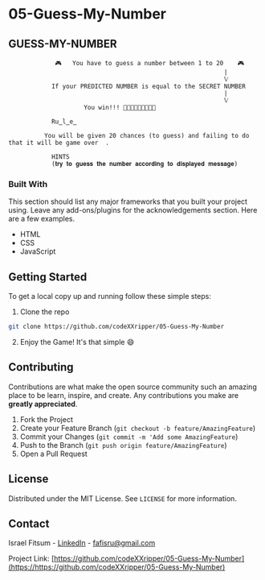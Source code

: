 # 05-Guess-My-Number
 <h2 align="left"> <bold> GUESS-MY-NUMBER </bold> </h2> 
                         
                 🎮   You have to guess a number between 1 to 20    🎮
                                                                |
                                                                𝕍
                If your PREDICTED NUMBER is equal to the SECRET NUMBER 
                                                                |
                                                                𝕍
                         You win!!! 🥳️🥳️🥳️🥳️🥳️🥳️🥳️🥳️🥳️
                                                                             
                Ru̳l̳e̳
                                                                      
              You will be given 20 chances (to guess) and failing to do that it will be game over  .
                                                                 
                HINTS
                (𝐭𝐫𝐲 𝐭𝐨 𝐠𝐮𝐞𝐬𝐬 𝐭𝐡𝐞 𝐧𝐮𝐦𝐛𝐞𝐫 𝐚𝐜𝐜𝐨𝐫𝐝𝐢𝐧𝐠 𝐭𝐨 𝐝𝐢𝐬𝐩𝐥𝐚𝐲𝐞𝐝 𝐦𝐞𝐬𝐬𝐚𝐠𝐞)
                                         
### Built With
This section should list any major frameworks that you built your project using. Leave any add-ons/plugins for the acknowledgements section. Here are a few examples.
* HTML
* CSS
* JavaScript



<!-- GETTING STARTED -->
## Getting Started

To get a local copy up and running follow these simple steps:

1. Clone the repo
```sh
git clone https://github.com/codeXXripper/05-Guess-My-Number
```
2. Enjoy the Game! It's that simple :smile:


<!-- CONTRIBUTING -->
## Contributing

Contributions are what make the open source community such an amazing place to be learn, inspire, and create. Any contributions you make are **greatly appreciated**.

1. Fork the Project
2. Create your Feature Branch (`git checkout -b feature/AmazingFeature`)
3. Commit your Changes (`git commit -m 'Add some AmazingFeature`)
4. Push to the Branch (`git push origin feature/AmazingFeature`)
5. Open a Pull Request



<!-- LICENSE -->
## License

Distributed under the MIT License. See `LICENSE` for more information.


<!-- CONTACT -->
## Contact

Israel Fitsum - [LinkedIn](https://www.linkedin.com/in/israel-fitsum/) - fafisru@gmail.com

Project Link: [https://github.com/codeXXripper/05-Guess-My-Number](https://https://github.com/codeXXripper/05-Guess-My-Number)
